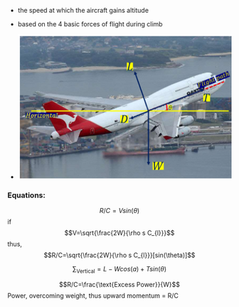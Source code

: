 - the speed at which the aircraft gains altitude

- based on the 4 basic forces of flight during climb
- ![Pasted image 20240426174900.png](./Engineering%20Concepts%20&%20Subjects/Aerodynamics/Chapter%206%20-%20Aircraft%20Performance/Pasted%20image%2020240426174900.png)

### Equations:
$$R/C=Vsin(\theta)$$
if $$V=\sqrt{\frac{2W}{\rho s C_{l}}}$$
thus,
$$R/C=\sqrt{\frac{2W}{\rho s C_{l}}}[sin(\theta)]$$




$$\sum_\text{Vertical} = L-Wcos(a)+Tsin(\theta)$$


$$R/C=\frac{\text{Excess Power}}{W}$$
Power, overcoming weight, thus upward momentum = R/C